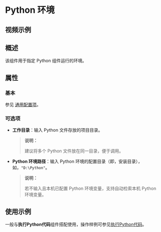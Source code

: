 # Python 环境

## 视频示例

## 概述

该组件用于指定 Python 组件运行的环境。

## 属性

### 基本

参见 [通用配置项](../Appendix/CommonConfigurationItems.md)。

### 可选项

- **工作目录**：输入 Python 文件存放的项目目录。
  
  >**说明：**
  >
  > 建议将多个 Python 文件放在同一目录，便于调用。

- **Python 环境路径**：输入 Python 环境的配置目录（即，安装目录），如，`"D:\Python"`。

  > **说明：**
  >
  > 若不输入且本机已配置 Python 环境变量，支持自动检索本机 Python 环境变量。

## 使用示例

一般与**执行Python代码**组件搭配使用，操作样例可参见[执行Python代码](activity/../PythonExcuteFile.md)。
